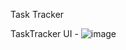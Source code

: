 Task Tracker 

TaskTracker UI - ![image](https://github.com/krishashah64/taskTracker/assets/48850101/5f3a0208-02a9-4553-8ae0-287079284195)
